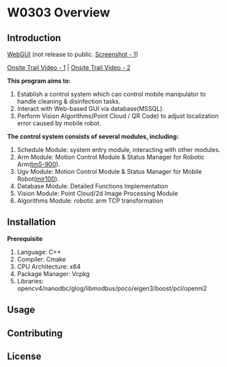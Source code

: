 # W0303 Overview

## Introduction

[WebGUI](https://robot.willsonic.com/) (not release to public. [Screenshot - 1](doc/resources/screenshot_publish_schedule.png))

[Onsite Trail Video - 1]() | [Onsite Trail Video - 2]()

**This program aims to:**

1. Establish a control system which can control mobile manipulator to handle cleaning & disinfection tasks.
2. Interact with Web-based GUI via database(MSSQL).
3. Perform Vision Algorithms(Point Cloud / QR Code) to adjust localization error caused by mobile robot.

**The control system consists of several modules, including:**

1. Schedule Module: system entry module, interacting with other modules.
2. Arm Module: Motion Control Module & Status Manager for Robotic Arm([tm5-900](https://www.tm-robot.com/en/regular-payload/)).
3. Ugv Module: Motion Control Module & Status Manager for Mobile Robot([mir100](https://www.mobile-industrial-robots.com/solutions/robots/mir100/)).
4. Database Module: Detailed Functions Implementation
5. Vision Module: Point Cloud/2d Image Processing Module
6. Algorithms Module: robotic arm TCP transformation

## Installation

**Prerequisite**

1. Language: C++
2. Compiler: Cmake
3. CPU Architecture: x64
4. Package Manager: Vcpkg
5. Libraries: opencv4/nanodbc/glog/libmodbus/poco/eigen3/boost/pcl/openni2

## Usage

## Contributing


## License
